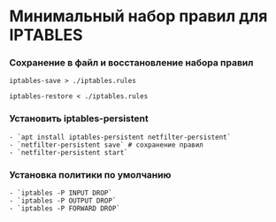 # Минимальный набор правил для IPTABLES

### Сохранение в файл и восстановление набора правил
	iptables-save > ./iptables.rules

	iptables-restore < ./iptables.rules

### Установить iptables-persistent
	- `apt install iptables-persistent netfilter-persistent`
	- `netfilter-persistent save` # сохранение правил
	- `netfilter-persistent start`

### Установка политики по умолчанию
	- `iptables -P INPUT DROP`
	- `iptables -P OUTPUT DROP`
	- `iptables -P FORWARD DROP`
